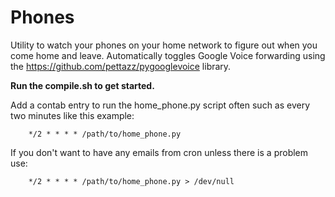 Phones
======

Utility to watch your phones on your home network to figure out when you come
home and leave.  Automatically toggles Google Voice forwarding using the
https://github.com/pettazz/pygooglevoice library.

**Run the compile.sh to get started.**

Add a contab entry to run the home_phone.py script often such as every two minutes like this example:

        */2 * * * * /path/to/home_phone.py

If you don't want to have any emails from cron unless there is a problem use:

        */2 * * * * /path/to/home_phone.py > /dev/null

